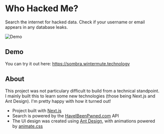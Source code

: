 # Who Hacked Me?

Search the internet for hacked data. Check if your username or email appears in any database leaks.

![Demo](https://i.imgur.com/jhmT9ry.png)

## Demo

You can try it out here: https://sombra.wintermute.technology

## About

This project was not particulary difficult to build from a technical standpoint. I mainly built this to learn some new technologies (those being Next.js and Ant Design). I'm pretty happy with how it turned out!

- Project built with [Next.js](https://nextjs.org/)
- Search is powered by the [HaveIBeenPwned.com](https://haveibeenpwned.com) API
- The UI design was created using [Ant Design](https://ant.design), with animations powered by [animate.css](https://daneden.github.io/animate.css)
